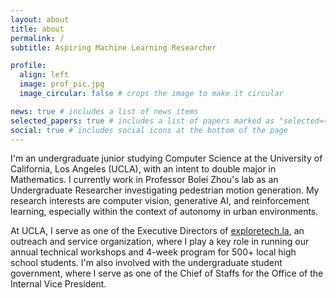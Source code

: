 ```yaml
---
layout: about
title: about
permalink: /
subtitle: Aspiring Machine Learning Researcher

profile:
  align: left
  image: prof_pic.jpg
  image_circular: false # crops the image to make it circular

news: true # includes a list of news items
selected_papers: true # includes a list of papers marked as "selected={true}"
social: true # includes social icons at the bottom of the page
---
```


I'm an undergraduate junior studying Computer Science at the University of California, Los Angeles (UCLA), with an intent to double major in Mathematics. I currently work in Professor Bolei Zhou's lab as an Undergraduate Researcher investigating pedestrian motion generation. My research interests are computer vision, generative AI, and reinforcement learning, especially within the context of autonomy in urban environments.

At UCLA, I serve as one of the Executive Directors of [exploretech.la](https://exploretech.la), an outreach and service organization, where I play a key role in running our annual technical workshops and 4-week program for 500+ local high school students. I'm also involved with the undergraduate student government, where I serve as one of the Chief of Staffs for the Office of the Internal Vice President.
